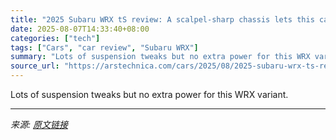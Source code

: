 ```yaml
---
title: "2025 Subaru WRX tS review: A scalpel-sharp chassis lets this car dance"
date: 2025-08-07T14:33:40+08:00
categories: ["tech"]
tags: ["Cars", "car review", "Subaru WRX"]
summary: "Lots of suspension tweaks but no extra power for this WRX variant."
source_url: "https://arstechnica.com/cars/2025/08/2025-subaru-wrx-ts-review-a-scalpel-sharp-chassis-lets-this-car-dance/"
---
```


Lots of suspension tweaks but no extra power for this WRX variant.

---

*来源: [原文链接](https://arstechnica.com/cars/2025/08/2025-subaru-wrx-ts-review-a-scalpel-sharp-chassis-lets-this-car-dance/)*
